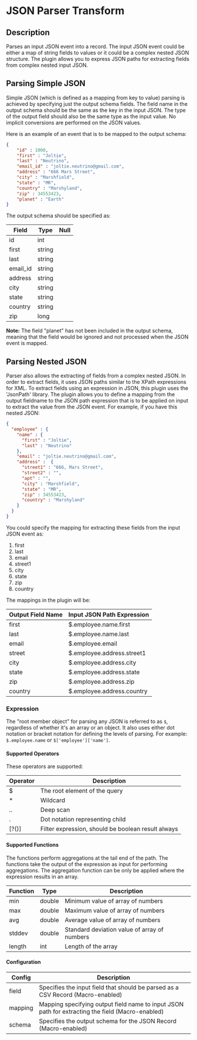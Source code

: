 # JSON Parser Transform

## Description

Parses an input JSON event into a record. The input JSON event could be either a map of
string fields to values or it could be a complex nested JSON structure. The plugin allows you
to express JSON paths for extracting fields from complex nested input JSON.

## Parsing Simple JSON

Simple JSON (which is defined as a mapping from key to value) parsing is achieved
by specifying just the output schema fields. The field name in the output schema
should be the same as the key in the input JSON. The type of the output field should also be the
same type as the input value. No implicit conversions are performed on the JSON values.

Here is an example of an event that is to be mapped to the output schema:

```json
{
    "id" : 1000,
    "first" : "Joltie",
    "last" : "Neutrino",
    "email_id" : "joltie.neutrino@gmail.com",
    "address" : "666 Mars Street",
    "city" : "Marshfield",
    "state" : "MR",
    "country" : "Marshyland",
    "zip" : 34553423,
    "planet" : "Earth"
}
```


The output schema should be specified as:

| Field    | Type   | Null |
| -------- | ------ | ---- |
| id       | int    |      |
| first    | string |      |
| last     | string |      |
| email_id | string |      |
| address  | string |      |
| city     | string |      |
| state    | string |      |
| country  | string |      |
| zip      | long   |      |

**Note:** The field "planet" has not been included in the output schema, meaning that the
field would be ignored and not processed when the JSON event is mapped. 

## Parsing Nested JSON

Parser also allows the extracting of fields from a complex nested JSON. In order to extract
fields, it uses JSON paths similar to the XPath expressions for XML. To extract fields using an
expression in JSON, this plugin uses the 'JsonPath' library. The plugin allows you to define a
mapping from the output fieldname to the JSON path expression that is to be applied on input to
extract the value from the JSON event. For example, if you have this nested JSON:

```json
{
  "employee" : {
    "name" : {
      "first" : "Joltie",
      "last" : "Neutrino"
    },
    "email" : "joltie.neutrino@gmail.com",
    "address" :  {
      "street1" : "666, Mars Street",
      "street2" : "",
      "apt" : "",
      "city" : "Marshfield",
      "state" : "MR",
      "zip" : 34553423,
      "country" : "Marshyland"
    }
  }
}
```


You could specify the mapping for extracting these fields from the input JSON event as:
 
  1. first
  2. last
  3. email
  4. street1
  5. city
  6. state
  7. zip
  8. country

The mappings in the plugin will be:

| Output Field Name | Input JSON Path Expression |
| ----------------- | -------------------------- |
| first             | $.employee.name.first      |
| last              | $.employee.name.last       |
| email             | $.employee.email           |
| street            | $.employee.address.street1 |
| city              | $.employee.address.city    |
| state             | $.employee.address.state   |
| zip               | $.employee.address.zip     |
| country           | $.employee.address.country |`

### Expression

The "root member object" for parsing any JSON is referred to as ```$```, regardless of
whether it's an array or an object. It also uses either dot notation or bracket notation for
defining the levels of parsing. For example: ```$.employee.name``` or ```$['employee']['name']```.

#### Supported Operators

These operators are supported:

| Operator          | Description                                        |
| ----------------- | -------------------------------------------------- |
| $                 | The root element of the query                      |
| *                 | Wildcard                                           |
| ..                | Deep scan                                          |
| .<name>           | Dot notation representing child                    |
| [?(<expression>)] | Filter expression, should be boolean result always |

#### Supported Functions

The functions perform aggregations at the tail end of the path. The functions take the
output of the expression as input for performing aggregations. The aggregation function
can be only be applied where the expression results in an array. 

| Function | Type   | Description                                  |
| -------- | ------ | -------------------------------------------- |
| min      | double | Minimum value of array of numbers            |
| max      | double | Maximum value of array of numbers            |
| avg      | double | Average value of array of numbers            |
| stddev   | double | Standard deviation value of array of numbers |
| length   | int    | Length of the array                          |

#### Configuration

| Config  | Description                                                                                      |
| ------- |--------------------------------------------------------------------------------------------------|
| field   | Specifies the input field that should be parsed as a CSV Record (Macro-enabled)                  |
| mapping | Mapping specifying output field name to input JSON path for extracting the field (Macro-enabled) |
| schema  | Specifies the output schema for the JSON Record (Macro-enabled)                                  |
